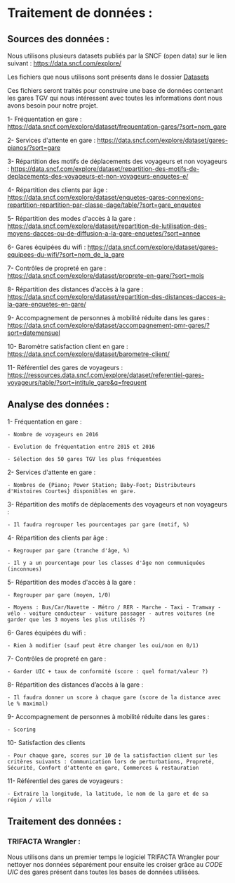 # Traitement de données : 

## Sources des données : 

Nous utilisons plusieurs datasets publiés par la SNCF (open data) sur le lien suivant : https://data.sncf.com/explore/

Les fichiers que nous utilisons sont présents dans le dossier <a href="https://github.com/OumaimaFassi/SNCF_viz/tree/master/Dataset"> Datasets </a>

Ces fichiers seront traités pour construire une base de données contenant les gares TGV qui nous intéressent avec toutes les informations dont nous avons besoin pour notre projet.

1- Fréquentation en gare : https://data.sncf.com/explore/dataset/frequentation-gares/?sort=nom_gare

2- Services d'attente en gare : https://data.sncf.com/explore/dataset/gares-pianos/?sort=gare

3- Répartition des motifs de déplacements des voyageurs et non voyageurs : https://data.sncf.com/explore/dataset/repartition-des-motifs-de-deplacements-des-voyageurs-et-non-voyageurs-enquetes-e/

4- Répartition des clients par âge : https://data.sncf.com/explore/dataset/enquetes-gares-connexions-repartition-repartition-par-classe-dage/table/?sort=gare_enquetee

5- Répartition des modes d'accès à la gare : https://data.sncf.com/explore/dataset/repartition-de-lutilisation-des-moyens-dacces-ou-de-diffusion-a-la-gare-enquetes/?sort=annee

6- Gares équipées du wifi : https://data.sncf.com/explore/dataset/gares-equipees-du-wifi/?sort=nom_de_la_gare

7- Contrôles de propreté en gare : https://data.sncf.com/explore/dataset/proprete-en-gare/?sort=mois 

8- Répartition des distances d’accès à la gare : https://data.sncf.com/explore/dataset/repartition-des-distances-dacces-a-la-gare-enquetes-en-gare/

9- Accompagnement de personnes à mobilité réduite dans les gares : https://data.sncf.com/explore/dataset/accompagnement-pmr-gares/?sort=datemensuel

10- Baromètre satisfaction client en gare : https://data.sncf.com/explore/dataset/barometre-client/

11- Référentiel des gares de voyageurs : https://ressources.data.sncf.com/explore/dataset/referentiel-gares-voyageurs/table/?sort=intitule_gare&q=frequent

## Analyse des données :

1- Fréquentation en gare : 

	- Nombre de voyageurs en 2016
	
	- Evolution de fréquentation entre 2015 et 2016
	
	- Sélection des 50 gares TGV les plus fréquentées
	
2- Services d'attente en gare :

	- Nombres de {Piano; Power Station; Baby-Foot; Distributeurs d'Histoires Courtes} disponibles en gare. 
	
3- Répartition des motifs de déplacements des voyageurs et non voyageurs :
	
	- Il faudra regrouper les pourcentages par gare (motif, %)

4- Répartition des clients par âge : 

	- Regrouper par gare (tranche d'âge, %)

	- Il y a un pourcentage pour les classes d'âge non communiquées (inconnues)

5- Répartition des modes d'accès à la gare :
	
	- Regrouper par gare (moyen, 1/0)
	
	- Moyens : Bus/Car/Navette - Métro / RER - Marche - Taxi - Tramway - vélo - voiture conducteur - voiture passager - autres voitures (ne garder que les 3 moyens les plus utilisés ?)

6- Gares équipées du wifi :
	
	- Rien à modifier (sauf peut être changer les oui/non en 0/1)

7- Contrôles de propreté en gare : 

	- Garder UIC + taux de conformité (score : quel format/valeur ?)

8- Répartition des distances d’accès à la gare :

	- Il faudra donner un score à chaque gare (score de la distance avec le % maximal)

9- Accompagnement de personnes à mobilité réduite dans les gares :

	- Scoring

10- Satisfaction des clients

	- Pour chaque gare, scores sur 10 de la satisfaction client sur les critères suivants : Communication lors de perturbations, Propreté, Sécurité, Confort d'attente en gare, Commerces & restauration


11- Référentiel des gares de voyageurs :

	- Extraire la longitude, la latitude, le nom de la gare et de sa région / ville

## Traitement des données : 

### TRIFACTA Wrangler :

Nous utilisons dans un premier temps le logiciel TRIFACTA Wrangler pour nettoyer nos données séparément pour ensuite les croiser grâce au *CODE UIC* des gares présent dans toutes les bases de données utilisées.
